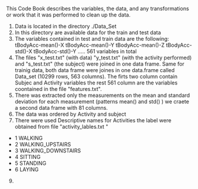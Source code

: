 This Code Book describes the variables, the data, and any transformations or work that 
it was performed to clean up the data.


1. Data is located in the directory ./Data_Set
2. In this directory are available data for the train and test data
4. The variables contained in test and train data are the following:
   tBodyAcc-mean()-X
   tBodyAcc-mean()-Y
   tBodyAcc-mean()-Z
   tBodyAcc-std()-X
   tBodyAcc-std()-Y
   .....
  561 variables in total
5. The files "x_test.txt" (with data) "y_test.txt" (with the activity performed) and "s_test.txt" (the subject) were joined in one data frame. Same for trainig data, both data frame were joines in one data.frame called Data_set (10299 rows, 563 columns). The firts two column contain Subjec and Activity variables the rest 561 column are the variables coontained in the file "features.txt".
6.  There was extracted only the measurements on the mean and standard deviation for each measurement (patterns mean() and std()  ) we craete a second data frame with 81 columns.
7.  The data was ordered by Activity and subject
8. There were used Descriptive names for Activities the label were obtained from file "activity_lables.txt "
+   1 WALKING
+   2 WALKING_UPSTAIRS
+   3 WALKING_DOWNSTAIRS
+   4 SITTING
+   5 STANDING
+   6 LAYING
9. 


